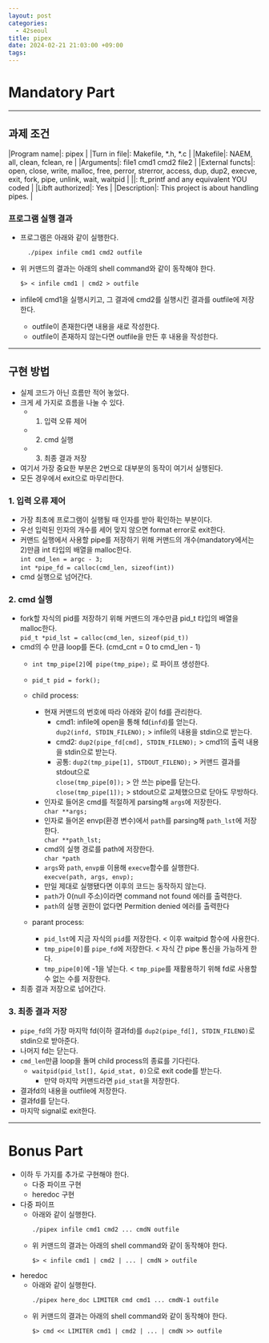 ```yaml
---
layout: post
categories:
  - 42seoul
title: pipex
date: 2024-02-21 21:03:00 +09:00
tags:
---
```

# Mandatory Part

---
## 과제 조건

|Program name|: pipex |
|Turn in file|: Makefile, \*.h, \*.c |
|Makefile|: NAEM, all, clean, fclean, re |
|Arguments|: file1 cmd1 cmd2 file2 |
|External functs|: open, close, write, malloc, free, perror, strerror, access, dup, dup2, execve, exit, fork, pipe, unlink, wait, waitpid |
||: ft_printf and any equivalent YOU coded |
|Libft authorized|: Yes |
|Description|: This project is about handling pipes. |


### 프로그램 실행 결과
- 프로그램은 아래와 같이 실행한다.
	
		./pipex infile cmd1 cmd2 outfile
		
- 위 커맨드의 결과는 아래의 shell command와 같이 동작해야 한다.
	```
	$> < infile cmd1 | cmd2 > outfile
	```
- infile에 cmd1을 실행시키고, 그 결과에 cmd2를 실행시킨 결과를 outfile에 저장한다.
	- outfile이 존재한다면 내용을 새로 작성한다.
	- outfile이 존재하지 않는다면 outfile을 만든 후 내용을 작성한다.

---
## 구현 방법
- 실제 코드가 아닌 흐름만 적어 놓았다.
- 크게 세 가지로 흐름을 나눌 수 있다.
	- 1. 입력 오류 제어
	- 2. cmd 실행
	- 3. 최종 결과 저장
- 여기서 가장 중요한 부분은 2번으로 대부분의 동작이 여기서 실행된다.
- 모든 경우에서 exit으로 마무리한다.

### 1. 입력 오류 제어
- 가장 최초에 프로그램이 실행될 때 인자를 받아 확인하는 부분이다.
- 우선 입력된 인자의 개수를 세어 맞지 않으면 format error로 exit한다.
- 커맨드 실행에서 사용할 pipe를 저장하기 위해 커맨드의 개수(mandatory에서는 2)만큼 int 타입의 배열을 malloc한다. \
	 `int cmd_len = argc - 3;` \
	 `int *pipe_fd = calloc(cmd_len, sizeof(int))` 
- cmd 실행으로 넘어간다.

### 2. cmd 실행
- fork할 자식의 pid를 저장하기 위해 커맨드의 개수만큼 pid_t 타입의 배열을 malloc한다. \
	 `pid_t *pid_lst = calloc(cmd_len, sizeof(pid_t))`
- cmd의 수 만큼 loop를 돈다. (cmd_cnt = 0 to cmd_len - 1)
	- `int tmp_pipe[2]`에` pipe(tmp_pipe);` 로 파이프 생성한다.
	- `pid_t pid = fork();`
	- child process:
		- 현재 커맨드의 번호에 따라 아래와 같이 fd를 관리한다.
			- cmd1: infile에 open을 통해 fd(`infd`)를 얻는다. \
			  `dup2(infd, STDIN_FILENO);` > infile의 내용을 stdin으로 받는다.
			- cmd2: `dup2(pipe_fd[cmd], STDIN_FILENO);` > cmd1의 출력 내용을 stdin으로 받는다.
			- 공통: `dup2(tmp_pipe[1], STDOUT_FILENO);` > 커맨드 결과를 stdout으로 \
				`close(tmp_pipe[0]);` > 안 쓰는 pipe를 닫는다.\
				`close(tmp_pipe[1]);` > stdout으로 교체했으므로 닫아도 무방하다.
		- 인자로 들어온 cmd를 적절하게 parsing해 `args`에 저장한다.\
			`char **args;`
		- 인자로 들어온 envp(환경 변수)에서 `path`를 parsing해 `path_lst`에 저장한다.\
			`char **path_lst;`
		- cmd의 실행 경로를 path에 저장한다.\
			`char *path`
		- `args`와 `path`, `envp를` 이용해 `execve`함수를 실행한다.\
			`execve(path, args, envp);`
		- 만일 제대로 실행됐다면 이후의 코드는 동작하지 않는다.
		- `path`가 0(null 주소)이라면 command not found 에러를 출력한다.
		- `path`의 실행 권한이 없다면 Permition denied 에러를 출력한다
			  
	- parant process:
		- `pid_lst`에 지금 자식의 `pid`를 저장한다. < 이후 waitpid 함수에 사용한다.
		- `tmp_pipe[0]`를 `pipe_fd`에 저장한다. < 자식 간 pipe 통신을 가능하게 한다.
		- `tmp_pipe[0]`에 -1을 넣는다. < `tmp_pipe`를 재활용하기 위해 fd로 사용할 수 없는 수를 저장한다.
- 최종 결과 저장으로 넘어간다.
### 3. 최종 결과 저장
- `pipe_fd`의 가장 마지막 fd(이하 결과fd)를 `dup2(pipe_fd[], STDIN_FILENO)`로 stdin으로 받아준다.
- 나머지 fd는 닫는다.
- `cmd_len`만큼 loop을 돌며 child process의 종료를 기다린다.
	- `waitpid(pid_lst[], &pid_stat, 0)`으로 exit code를 받는다.
		- 만약 마지막 커맨드라면 `pid_stat`을 저장한다.
- 결과fd의 내용을 outfile에 저장한다.
- 결과fd를 닫는다.
- 마지막 signal로 exit한다.

-----

# Bonus Part
- 이하 두 가지를 추가로 구현해야 한다.
	- 다중 파이프 구현
	- heredoc 구현
- 다중 파이프
	- 아래와 같이 실행한다.
		```
		./pipex infile cmd1 cmd2 ... cmdN outfile
		```
	- 위 커맨드의 결과는 아래의 shell command와 같이 동작해야 한다.
		```
		$> < infile cmd1 | cmd2 | ... | cmdN > outfile
		```
- heredoc
	- 아래와 같이 실행한다.
		```
		./pipex here_doc LIMITER cmd cmd1 ... cmdN-1 outfile
		```
	- 위 커맨드의 결과는 아래의 shell command와 같이 동작해야 한다.
		```
		$> cmd << LIMITER cmd1 | cmd2 | ... | cmdN >> outfile
		```
	